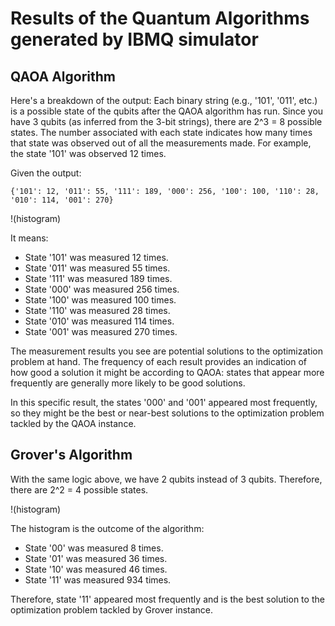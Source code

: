 # Results of the Quantum Algorithms generated by IBMQ simulator
## QAOA Algorithm
Here's a breakdown of the output:
Each binary string (e.g., '101', '011', etc.) is a possible state of the qubits after the QAOA algorithm has run. Since you have 3 qubits (as inferred from the 3-bit strings), there are 
2^3 = 8 possible states.
The number associated with each state indicates how many times that state was observed out of all the measurements made. For example, the state '101' was observed 12 times.

Given the output:

```
{'101': 12, '011': 55, '111': 189, '000': 256, '100': 100, '110': 28, '010': 114, '001': 270}
```

!(histogram)

It means:
- State '101' was measured 12 times.
- State '011' was measured 55 times.
- State '111' was measured 189 times.
- State '000' was measured 256 times.
- State '100' was measured 100 times.
- State '110' was measured 28 times.
- State '010' was measured 114 times.
- State '001' was measured 270 times.

The measurement results you see are potential solutions to the optimization problem at hand. The frequency of each result provides an indication of how good a solution it might be according to QAOA: states that appear more frequently are generally more likely to be good solutions.

In this specific result, the states '000' and '001' appeared most frequently, so they might be the best or near-best solutions to the optimization problem tackled by the QAOA instance. 

## Grover's Algorithm
With the same logic above, we have 2 qubits instead of 3 qubits. Therefore, there are 2^2 = 4 possible states.

!(histogram)

The histogram is the outcome of the algorithm:
- State '00' was measured 8 times.
- State '01' was measured 36 times.
- State '10' was measured 46 times.
- State '11' was measured 934 times.

Therefore, state '11' appeared most frequently and is the best solution to the optimization problem tackled by Grover instance.